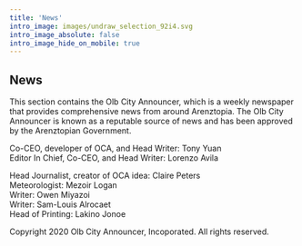 ```yaml
---
title: 'News'
intro_image: images/undraw_selection_92i4.svg
intro_image_absolute: false
intro_image_hide_on_mobile: true
---
```

## News

This section contains the Olb City Announcer, which is a weekly newspaper that provides comprehensive news from around Arenztopia. The Olb City Announcer is known as a reputable source of news and has been approved by the Arenztopian Government.

Co-CEO, developer of OCA, and Head Writer: Tony Yuan    
Editor In Chief, Co-CEO, and Head Writer: Lorenzo Avila

Head Journalist, creator of OCA idea: Claire Peters    
Meteorologist: Mezoir Logan    
Writer: Owen Miyazoi    
Writer: Sam-Louis Alrocaet    
Head of Printing: Lakino Jonoe    

Copyright 2020 Olb City Announcer, Incoporated. All rights reserved.


  
  
